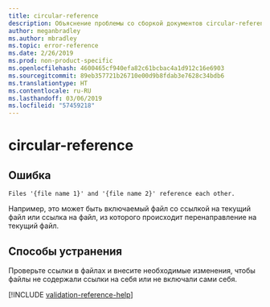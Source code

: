 ```yaml
---
title: circular-reference
description: Объяснение проблемы со сборкой документов circular-reference и способа ее устранения
author: meganbradley
ms.author: mbradley
ms.topic: error-reference
ms.date: 2/26/2019
ms.prod: non-product-specific
ms.openlocfilehash: 4600465cf940efa82c61bcbac4a1d912c16e6903
ms.sourcegitcommit: 89eb357721b26710e00d9b8fdab3e7628c34bdb6
ms.translationtype: HT
ms.contentlocale: ru-RU
ms.lasthandoff: 03/06/2019
ms.locfileid: "57459218"
---
```

# <a name="circular-reference"></a>circular-reference

## <a name="error"></a>Ошибка

`Files '{file name 1}' and '{file name 2}' reference each other.`

Например, это может быть включаемый файл со ссылкой на текущий файл или ссылка на файл, из которого происходит перенаправление на текущий файл.

## <a name="resolution"></a>Способы устранения

Проверьте ссылки в файлах и внесите необходимые изменения, чтобы файлы не содержали ссылки на себя или не включали сами себя.

<!--make sure to add this file to your includes folder and verify the path-->
[!INCLUDE [validation-reference-help](includes/validation-reference-help.md)]
